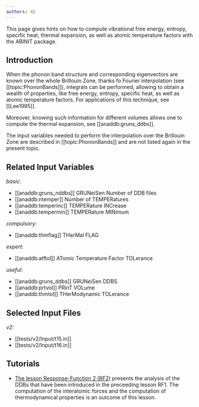 ```yaml
---
authors: XG
---
```

<!--
This file is automatically generated by mksite.py. All changes will be lost.
Change the input yaml files or the python code
-->

This page gives hints on how to compute vibrational free energy, entropy, specific heat, thermal expansion, as
well as atomic temperature factors with the ABINIT package.

## Introduction

When the phonon band structure and corresponding eigenvectors are known over
the whole Brillouin Zone, thanks fo Fourier interpolation (see
[[topic:PhononBands]]), integrals can be performed, allowing to obtain a
wealth of properties, like free energy, entropy, specific heat, as well as
atomic temperature factors. For applications of this technique, see
[[Lee1995]].

Moreover, knowing such information for different volumes allows one to compute
the thermal expansion, see [[anaddb:gruns_ddbs]].

The input variables needed to perform the interpolation over the Brillouin
Zone are described in [[topic:PhononBands]] and are not listed again in the
present topic.



## Related Input Variables

*basic:*

- [[anaddb:gruns_nddbs]]  GRUNeiSen Number of DDB files
- [[anaddb:ntemper]]  Number of TEMPERatures
- [[anaddb:temperinc]]  TEMPERature INCrease
- [[anaddb:tempermin]]  TEMPERature MINimum
 
*compulsory:*

- [[anaddb:thmflag]]  THerMal FLAG
 
*expert:*

- [[anaddb:atftol]]  ATomic Temperature Factor TOLerance
 
*useful:*

- [[anaddb:gruns_ddbs]]  GRUNeiSen DDBS
- [[anaddb:prtvol]]  PRinT VOLume
- [[anaddb:thmtol]]  THerModynamic TOLerance
 

## Selected Input Files

*v2:*

- [[tests/v2/Input/t15.in]]
- [[tests/v2/Input/t16.in]]
 

## Tutorials

* [The lesson Response-Function 2 (RF2)](../../tutorial/generated_files/lesson_rf2.html) presents the analysis of the DDBs that have been introduced in the preceeding lesson RF1. The computation of the interatomic forces and the computation of thermodynamical properties is an outcome of this lesson.

